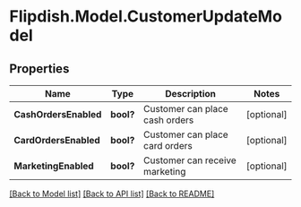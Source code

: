 # Flipdish.Model.CustomerUpdateModel
## Properties

Name | Type | Description | Notes
------------ | ------------- | ------------- | -------------
**CashOrdersEnabled** | **bool?** | Customer can place cash orders | [optional] 
**CardOrdersEnabled** | **bool?** | Customer can place card orders | [optional] 
**MarketingEnabled** | **bool?** | Customer can receive marketing | [optional] 

[[Back to Model list]](../README.md#documentation-for-models) [[Back to API list]](../README.md#documentation-for-api-endpoints) [[Back to README]](../README.md)

